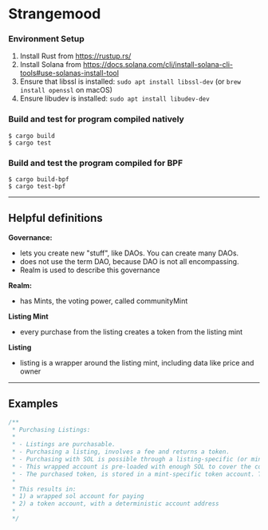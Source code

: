 # Strangemood

### Environment Setup

1. Install Rust from https://rustup.rs/
2. Install Solana from https://docs.solana.com/cli/install-solana-cli-tools#use-solanas-install-tool
3. Ensure that libssl is installed: `sudo apt install libssl-dev` (or `brew install openssl` on macOS)
4. Ensure libudev is installed: `sudo apt install libudev-dev`

### Build and test for program compiled natively

```
$ cargo build
$ cargo test
```

### Build and test the program compiled for BPF

```
$ cargo build-bpf
$ cargo test-bpf
```

---

## Helpful definitions

**Governance:**

- lets you create new "stuff", like DAOs. You can create many DAOs.
- does not use the term DAO, because DAO is not all encompassing.
- Realm is used to describe this governance

**Realm:**

- has Mints, the voting power, called communityMint

**Listing Mint**

- every purchase from the listing creates a token from the listing mint

**Listing**

- listing is a wrapper around the listing mint, including data like price and owner

---

## Examples

```js
/**
 * Purchasing Listings:
 *
 * - Listings are purchasable.
 * - Purchasing a listing, involves a fee and returns a token.
 * - Purchasing with SOL is possible through a listing-specific (or mint-specific) wrapped SOL account.
 * - This wrapped account is pre-loaded with enough SOL to cover the costs of purchasing the listing.
 * - The purchased token, is stored in a mint-specific token account. This account is deterministically derived based on the program/mint/purchaser combination. Only the purchaser has ownership over this account.
 *
 * This results in:
 * 1) a wrapped sol account for paying
 * 2) a token account, with a deterministic account address
 *
 */
```
